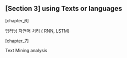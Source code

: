 ## [Section 3] using Texts or languages

[chapter_6]

딥러닝 자연어 처리 ( RNN, LSTM)

[chapter_7]

Text Mining analysis
